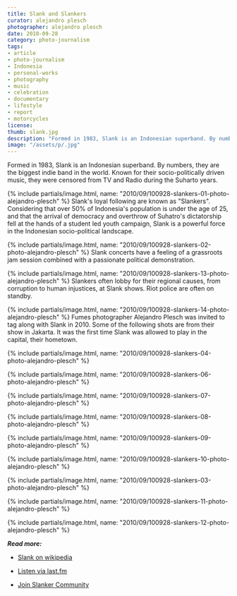 ```yaml
---
title: Slank and Slankers
curator: alejandro plesch
photographer: alejandro plesch
date: 2010-09-28
category: photo-journalism
tags:
- article
- photo-journalism
- Indonesia
- personal-works
- photography
- music
- celebration
- documentary
- lifestyle
- report
- motorcycles
license:
thumb: slank.jpg
description: "Formed in 1983, Slank is an Indonesian superband. By numbers, they are the biggest indie band in the world. Known for their socio-politically driven music, they were censored from TV and Radio during the Suharto years."
image: "/assets/p/.jpg"
---
```


Formed in 1983, Slank is an Indonesian superband. By numbers, they are the biggest indie band in the world. Known for their socio-politically driven music, they were censored from TV and Radio during the Suharto years.

{% include partials/image.html, name: "2010/09/100928-slankers-01-photo-alejandro-plesch" %}
Slank's loyal following are known as "Slankers". Considering that over 50% of Indonesia's population is under the age of 25, and that the arrival of democracy and overthrow of Suhatro's dictatorship fell at the hands of a student led youth campaign, Slank is a powerful force in the Indonesian socio-political landscape.  


{% include partials/image.html, name: "2010/09/100928-slankers-02-photo-alejandro-plesch" %}
Slank  concerts have a feeling of a grassroots jam session combined with a passionate political demonstration.

{% include partials/image.html, name: "2010/09/100928-slankers-13-photo-alejandro-plesch" %}  Slankers often lobby for their regional causes, from corruption to human injustices, at Slank shows. Riot police are often on standby.


{% include partials/image.html, name: "2010/09/100928-slankers-14-photo-alejandro-plesch" %}
Fumes photographer Alejandro Plesch was invited to tag along with Slank in 2010.  Some of the following shots are from their show in Jakarta.  It was the first time Slank was allowed to play in the capital, their hometown.


{% include partials/image.html, name: "2010/09/100928-slankers-04-photo-alejandro-plesch" %}

{% include partials/image.html, name: "2010/09/100928-slankers-06-photo-alejandro-plesch" %}

{% include partials/image.html, name: "2010/09/100928-slankers-07-photo-alejandro-plesch" %}

{% include partials/image.html, name: "2010/09/100928-slankers-08-photo-alejandro-plesch" %}

{% include partials/image.html, name: "2010/09/100928-slankers-09-photo-alejandro-plesch" %}

{% include partials/image.html, name: "2010/09/100928-slankers-10-photo-alejandro-plesch" %}

{% include partials/image.html, name: "2010/09/100928-slankers-03-photo-alejandro-plesch" %}

{% include partials/image.html, name: "2010/09/100928-slankers-11-photo-alejandro-plesch" %}

{% include partials/image.html, name: "2010/09/100928-slankers-12-photo-alejandro-plesch" %}





_**Read more:**_

- <a   href="https://en.wikipedia.org/wiki/Slank">Slank on wikipedia</a>

- <a   href="http://www.last.fm/music/Slank/_/Terlalu+Manis">Listen via last.fm</a>

- <a   href=" https://www.facebook.com/SLANKERS-Community-47352529182/timeline/">Join Slanker Community</a>
